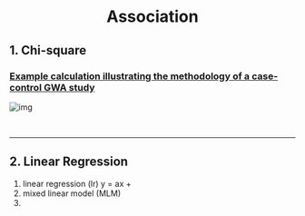 # <center>Association</center>

## 1. Chi-square 

### [Example calculation illustrating the methodology of a case-control GWA study](https://en.wikipedia.org/wiki/Genome-wide_association_study)

![img](https://upload.wikimedia.org/wikipedia/commons/1/1e/Method_example_for_GWA_study_designs.png)

​        

-----------------

## 2. Linear Regression

1. linear regression (lr)     y = ax + 
2. mixed linear model (MLM)
3. 